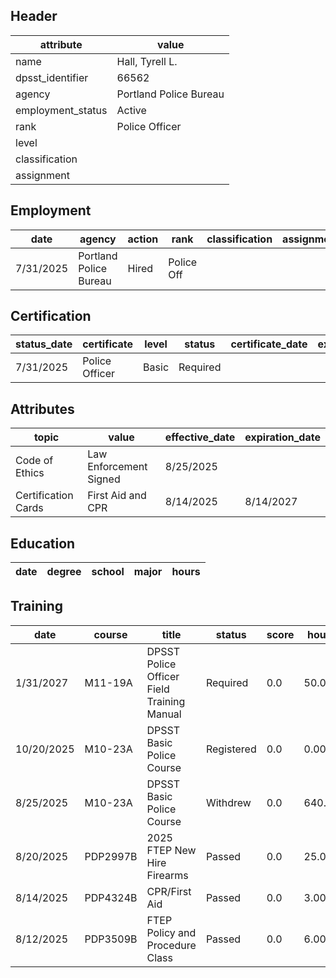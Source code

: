 ## Header
| attribute | value |
| --------- | ----- |
| name | Hall, Tyrell L. |
| dpsst_identifier | 66562 |
| agency | Portland Police Bureau |
| employment_status | Active |
| rank | Police Officer |
| level |  |
| classification |  |
| assignment |  |
## Employment
| date | agency | action | rank | classification | assignment |
| ---- | ------ | ------ | ---- | -------------- | ---------- |
| 7/31/2025 | Portland Police Bureau | Hired | Police Off |  |  |
## Certification
| status_date | certificate | level | status | certificate_date | expiration_date | probation_date |
| ----------- | ----------- | ----- | ------ | ---------------- | --------------- | -------------- |
| 7/31/2025 | Police Officer | Basic | Required |  |  | 1/31/2027 |
## Attributes
| topic | value | effective_date | expiration_date |
| ----- | ----- | -------------- | --------------- |
| Code of Ethics | Law Enforcement Signed | 8/25/2025 |  |
| Certification Cards | First Aid and CPR | 8/14/2025 | 8/14/2027 |
## Education
| date | degree | school | major | hours |
| ---- | ------ | ------ | ----- | ----- |
## Training
| date | course | title | status | score | hours |
| ---- | ------ | ----- | ------ | ----- | ----- |
| 1/31/2027 | M11-19A | DPSST Police Officer Field Training Manual | Required | 0.0 | 50.00 |
| 10/20/2025 | M10-23A | DPSST Basic Police Course | Registered | 0.0 | 0.00 |
| 8/25/2025 | M10-23A | DPSST Basic Police Course | Withdrew | 0.0 | 640.00 |
| 8/20/2025 | PDP2997B | 2025 FTEP New Hire Firearms | Passed | 0.0 | 25.00 |
| 8/14/2025 | PDP4324B | CPR/First Aid | Passed | 0.0 | 3.00 |
| 8/12/2025 | PDP3509B | FTEP Policy and Procedure Class | Passed | 0.0 | 6.00 |
